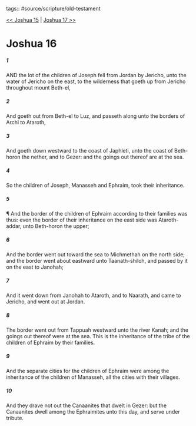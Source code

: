 tags:: #source/scripture/old-testament

[<< Joshua 15](source/scripture/old-testament/06_Joshua/Joshua_15.md) | [Joshua 17 >>](source/scripture/old-testament/06_Joshua/Joshua_17.md)

# Joshua 16

##### 1

AND the lot of the children of Joseph fell from Jordan by Jericho, unto the water of Jericho on the east, to the wilderness that goeth up from Jericho throughout mount Beth-el,

##### 2

And goeth out from Beth-el to Luz, and passeth along unto the borders of Archi to Ataroth,

##### 3

And goeth down westward to the coast of Japhleti, unto the coast of Beth-horon the nether, and to Gezer: and the goings out thereof are at the sea.

##### 4

So the children of Joseph, Manasseh and Ephraim, took their inheritance.

##### 5

¶ And the border of the children of Ephraim according to their families was thus: even the border of their inheritance on the east side was Ataroth-addar, unto Beth-horon the upper;

##### 6

And the border went out toward the sea to Michmethah on the north side; and the border went about eastward unto Taanath-shiloh, and passed by it on the east to Janohah;

##### 7

And it went down from Janohah to Ataroth, and to Naarath, and came to Jericho, and went out at Jordan.

##### 8

The border went out from Tappuah westward unto the river Kanah; and the goings out thereof were at the sea. This is the inheritance of the tribe of the children of Ephraim by their families.

##### 9

And the separate cities for the children of Ephraim were among the inheritance of the children of Manasseh, all the cities with their villages.

##### 10

And they drave not out the Canaanites that dwelt in Gezer: but the Canaanites dwell among the Ephraimites unto this day, and serve under tribute.
